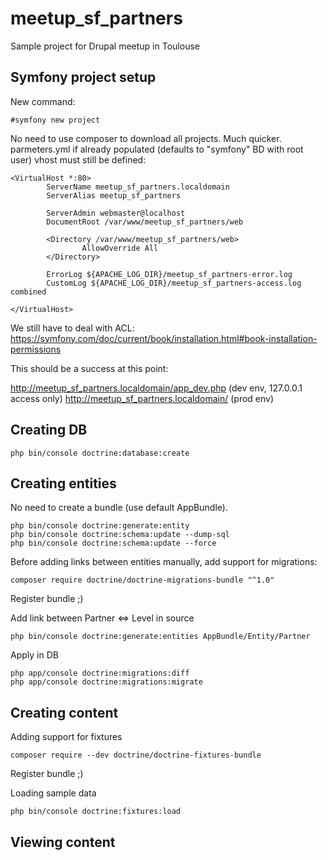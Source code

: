 meetup_sf_partners
==================

Sample project for Drupal meetup in Toulouse

Symfony project setup
---------------------

New command:

    #symfony new project
    
No need to use composer to download all projects.
Much quicker.
parmeters.yml if already populated (defaults to "symfony" BD with root user)
vhost must still be defined:

    <VirtualHost *:80>
            ServerName meetup_sf_partners.localdomain
            ServerAlias meetup_sf_partners
    
            ServerAdmin webmaster@localhost
            DocumentRoot /var/www/meetup_sf_partners/web
    
            <Directory /var/www/meetup_sf_partners/web>
                    AllowOverride All
            </Directory>
    
            ErrorLog ${APACHE_LOG_DIR}/meetup_sf_partners-error.log
            CustomLog ${APACHE_LOG_DIR}/meetup_sf_partners-access.log combined
    
    </VirtualHost>

We still have to deal with ACL: https://symfony.com/doc/current/book/installation.html#book-installation-permissions

This should be a success at this point:

http://meetup_sf_partners.localdomain/app_dev.php (dev env, 127.0.0.1 access only)
http://meetup_sf_partners.localdomain/ (prod env)


Creating DB
-----------

    php bin/console doctrine:database:create
    
Creating entities
-----------------

No need to create a bundle (use default AppBundle).
    
    php bin/console doctrine:generate:entity
    php bin/console doctrine:schema:update --dump-sql
    php bin/console doctrine:schema:update --force
    
Before adding links between entities manually, add support for migrations:    
    
    composer require doctrine/doctrine-migrations-bundle "^1.0"
    
Register bundle ;)    
    
Add link between Partner <=> Level in source

    php bin/console doctrine:generate:entities AppBundle/Entity/Partner
    
Apply in DB
    
    php app/console doctrine:migrations:diff
    php app/console doctrine:migrations:migrate
    
Creating content
----------------

Adding support for fixtures

    composer require --dev doctrine/doctrine-fixtures-bundle
    
Register bundle ;)    
    
Loading sample data

    php bin/console doctrine:fixtures:load

Viewing content
----------------